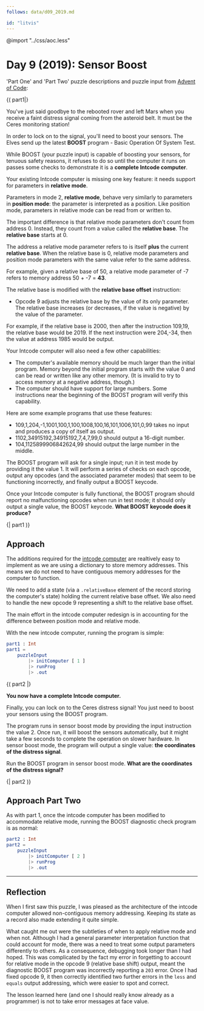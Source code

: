 ```yaml
---
follows: data/d09_2019.md

id: "litvis"
---
```


@import "../css/aoc.less"

# Day 9 (2019): Sensor Boost

'Part One' and 'Part Two' puzzle descriptions and puzzle input from [Advent of Code](https://adventofcode.com/2019/day/9):

{( part1|}

You've just said goodbye to the rebooted rover and left Mars when you receive a faint distress signal coming from the asteroid belt. It must be the Ceres monitoring station!

In order to lock on to the signal, you'll need to boost your sensors. The Elves send up the latest **BOOST** program - Basic Operation Of System Test.

While BOOST (your puzzle input) is capable of boosting your sensors, for tenuous safety reasons, it refuses to do so until the computer it runs on passes some checks to demonstrate it is a **complete Intcode computer**.

Your existing Intcode computer is missing one key feature: it needs support for parameters in **relative mode**.

Parameters in mode 2, **relative mode**, behave very similarly to parameters in **position mode**: the parameter is interpreted as a position. Like position mode, parameters in relative mode can be read from or written to.

The important difference is that relative mode parameters don't count from address 0. Instead, they count from a value called the **relative base**. The **relative base** starts at 0.

The address a relative mode parameter refers to is itself **plus** the current **relative base**. When the relative base is 0, relative mode parameters and position mode parameters with the same value refer to the same address.

For example, given a relative base of 50, a relative mode parameter of -7 refers to memory address 50 + -7 = **43**.

The relative base is modified with the **relative base offset** instruction:

- Opcode 9 adjusts the relative base by the value of its only parameter. The relative base increases (or decreases, if the value is negative) by the value of the parameter.

For example, if the relative base is 2000, then after the instruction 109,19, the relative base would be 2019. If the next instruction were 204,-34, then the value at address 1985 would be output.

Your Intcode computer will also need a few other capabilities:

- The computer's available memory should be much larger than the initial program. Memory beyond the initial program starts with the value 0 and can be read or written like any other memory. (It is invalid to try to access memory at a negative address, though.)
- The computer should have support for large numbers. Some instructions near the beginning of the BOOST program will verify this capability.

Here are some example programs that use these features:

- 109,1,204,-1,1001,100,1,100,1008,100,16,101,1006,101,0,99 takes no input and produces a copy of itself as output.
- 1102,34915192,34915192,7,4,7,99,0 should output a 16-digit number.
- 104,1125899906842624,99 should output the large number in the middle.

The BOOST program will ask for a single input; run it in test mode by providing it the value 1. It will perform a series of checks on each opcode, output any opcodes (and the associated parameter modes) that seem to be functioning incorrectly, and finally output a BOOST keycode.

Once your Intcode computer is fully functional, the BOOST program should report no malfunctioning opcodes when run in test mode; it should only output a single value, the BOOST keycode. **What BOOST keycode does it produce?**

{| part1 )}

## Approach

The additions required for the [intcode computer](intcode.md) are realtively easy to implement as we are using a dictionary to store memory addresses. This means we do not need to have contiguous memory addresses for the computer to function.

We need to add a state (via a `.relativeBase` element of the record storing the computer's state) holding the current relative base offset. We also need to handle the new opcode 9 representing a shift to the relative base offset.

The main effort in the intcode computer redesign is in accounting for the difference between position mode and relative mode.

With the new intcode computer, running the program is simple:

```elm {l r}
part1 : Int
part1 =
    puzzleInput
        |> initComputer [ 1 ]
        |> runProg
        |> .out
```

{( part2 |}

**You now have a complete Intcode computer.**

Finally, you can lock on to the Ceres distress signal! You just need to boost your sensors using the BOOST program.

The program runs in sensor boost mode by providing the input instruction the value 2. Once run, it will boost the sensors automatically, but it might take a few seconds to complete the operation on slower hardware. In sensor boost mode, the program will output a single value: **the coordinates of the distress signal**.

Run the BOOST program in sensor boost mode. **What are the coordinates of the distress signal?**

{| part2 )}

## Approach Part Two

As with part 1, once the intcode computer has been modified to accommodate relative mode, running the BOOST diagnostic check program is as normal:

```elm {l r}
part2 : Int
part2 =
    puzzleInput
        |> initComputer [ 2 ]
        |> runProg
        |> .out
```

---

## Reflection

When I first saw this puzzle, I was pleased as the architecture of the intcode computer allowed non-contiguous memory addressing. Keeping its state as a record also made extending it quite simple.

What caught me out were the subtleties of when to apply relative mode and when not. Although I had a general parameter interpretation function that could account for mode, there was a need to treat some output parameters differently to others. As a consequence, debugging took longer than I had hoped. This was complicated by the fact my error in forgetting to account for relative mode in the opcode 9 (relative base shift) output, meant the diagnostic BOOST program was incorrectly reporting a `203` error. Once I had fixed opcode 9, it then correctly identified two further errors in the `less` and `equals` output addressing, which were easier to spot and correct.

The lesson learned here (and one I should really know already as a programmer) is not to take error messages at face value.
